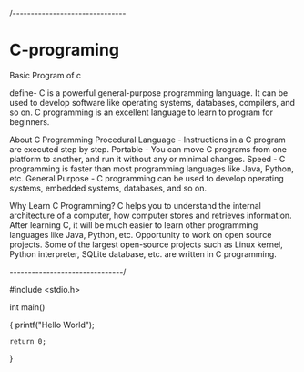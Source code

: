 /-------------------------------
# C-programing
Basic Program of c

define-
C is a powerful general-purpose programming language. It can be used to develop software like operating systems, databases, compilers, and so on. 
C programming is an excellent language to learn to program for beginners.

About C Programming
Procedural Language - Instructions in a C program are executed step by step.
Portable - You can move C programs from one platform to another, and run it without any or minimal changes.
Speed - C programming is faster than most programming languages like Java, Python, etc.
General Purpose - C programming can be used to develop operating systems, embedded systems, databases, and so on.


Why Learn C Programming?
C helps you to understand the internal architecture of a computer, how computer stores and retrieves information.
After learning C, it will be much easier to learn other programming languages like Java, Python, etc.
Opportunity to work on open source projects. Some of the largest open-source projects such as Linux kernel, Python interpreter, SQLite database, etc. are written in C programming.

-------------------------------/


#include <stdio.h>

int main()

{
    printf("Hello World");

    return 0;
}
